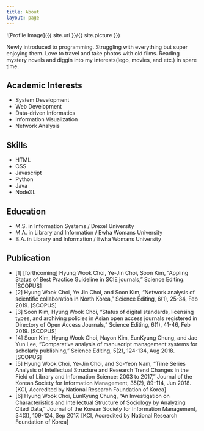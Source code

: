 ```yaml
---
title: About
layout: page
---
```

![Profile Image]({{ site.url }}/{{ site.picture }})

<p>Newly introduced to programming. Struggling with everything but super enjoying them. Love to travel and take photos with old films. Reading mystery novels and diggin into my interests(lego, movies, and etc.) in spare time.</p>

<h2>Academic Interests</h2>

<ul class="skill-list">
	<li>System Development</li>
 	 <li>Web Development</li>
	<li>Data-driven Informatics</li>
	<li>Information Visualization</li>
	<li>Network Analysis</li>
</ul>


<h2>Skills</h2>

<ul class="skill-list">  
	<li>HTML</li>  
	<li>CSS</li>  
	<li>Javascript</li>  
	<li>Python</li>  
	<li>Java</li>  
	<li>NodeXL</li>
</ul>


<h2>Education</h2>

<ul>
	<li>M.S. in Information Systems / Drexel University</li>
	<li>M.A. in Library and Information / Ewha Womans University</li>
	<li>B.A. in Library and Information / Ewha Womans University</li>
</ul>


<h2>Publication</h2>
<ul>
	<li>[1] [forthcoming] Hyung Wook Choi, Ye-Jin Choi, Soon Kim, “Appling Status of Best Practice Guideline in SCIE journals,” Science Editing. [SCOPUS]</li>
	<li>[2] Hyung Wook Choi, Ye Jin Choi, and Soon Kim, “Network analysis of scientific collaboration in North Korea,” Science Editing, 6(1), 25-34, Feb 2019. [SCOPUS]</li>
	<li>[3] Soon Kim, Hyung Wook Choi, “Status of digital standards, licensing types, and archiving policies in Asian open access journals registered in Directory of Open Access Journals,” Science Editing, 6(1), 41-46, Feb 2019. [SCOPUS]</li>
  <li>[4] Soon Kim, Hyung Wook Choi, Nayon Kim, EunKyung Chung, and Jae Yun Lee, “Comparative analysis of manuscript management systems for scholarly publishing,” Science Editing, 5(2), 124-134, Aug 2018. [SCOPUS]</li>
  <li>[5] Hyung Wook Choi, Ye-Jin Choi, and So-Yeon Nam, “Time Series Analysis of Intellectual Structure and Research Trend Changes in the Field of Library and Information Science: 2003 to 2017,” Journal of the Korean Society for Information Management, 35(2), 89-114, Jun 2018. [KCI, Accredited by National Research Foundation of Korea]</li>
  <li>[6] Hyung Wook Choi, EunKyung Chung, “An Investigation on Characteristics and Intellectual Structure of Sociology by Analyzing Cited Data,” Journal of the Korean Society for Information Management, 34(3), 109-124, Sep 2017. [KCI, Accredited by National Research Foundation of Korea]</li>
</ul>
